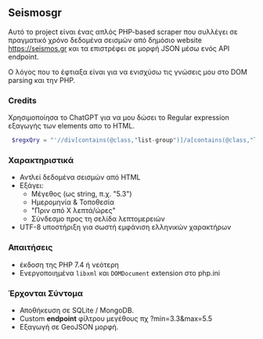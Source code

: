 ## Seismosgr

Αυτό το project είναι ένας απλός PHP-based scraper που συλλέγει σε πραγματικό χρόνο δεδομένα σεισμών από δημόσιο website https://seismos.gr και τα επιστρέφει σε μορφή JSON μέσω ενός API endpoint.

O λόγος που το έφτιαξα είναι για να ενισχύσω τις γνώσεις μου στο DOM parsing και την PHP.



### Credits

Χρησιμοποίησα το ChatGPT για να μου δώσει το Regular expression εξαγωγής των elements απο το HTML.

```php
 $regxQry = "'//div[contains(@class,"list-group")]/a[contains(@class,"list-group-item")]'";

```
### Χαρακτηριστικά

- Αντλεί δεδομένα σεισμών από HTML
- Εξάγει:
  - Μέγεθος (ως string, π.χ. "5.3")
  - Ημερομηνία & Τοποθεσία
  - "Πριν από Χ λεπτά/ώρες"
  - Σύνδεσμο προς τη σελίδα λεπτομερειών
- UTF-8 υποστήριξη για σωστή εμφάνιση ελληνικών χαρακτήρων


### Απαιτήσεις

- έκδοση της PHP 7.4 ή νεότερη
- Ενεργοποιημένα `libxml` και `DOMDocument` extension στο php.ini


### Έρχονται Σύντομα

- Αποθήκευση σε SQLite / MongoDB.
- Custom **endpoint** φίλτρου μεγέθους πχ ?min=3.3&max=5.5
- Εξαγωγή σε GeoJSON μορφή.